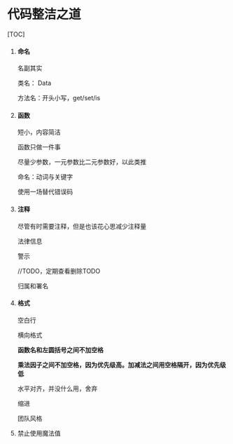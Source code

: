 # 代码整洁之道

[TOC]

1. #### 命名

   名副其实

   类名： Data

   方法名：开头小写，get/set/is

2. #### 函数

   短小，内容简洁

   函数只做一件事

   尽量少参数，一元参数比二元参数好，以此类推

   命名：动词与关键字

   使用一场替代错误码

3. #### 注释

   尽管有时需要注释，但是也该花心思减少注释量

   法律信息

   警示

   //TODO，定期查看删除TODO

   归属和署名

4. #### 格式

   空白行

   横向格式

   **函数名和左圆括号之间不加空格**

   **乘法因子之间不加空格，因为优先级高。加减法之间用空格隔开，因为优先级低**

   水平对齐，并没什么用，舍弃

   缩进

   团队风格

1. 禁止使用魔法值



